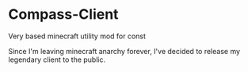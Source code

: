 # Compass-Client
Very based minecraft utility mod for const

Since I'm leaving minecraft anarchy forever, I've decided to release my legendary client to the public.
